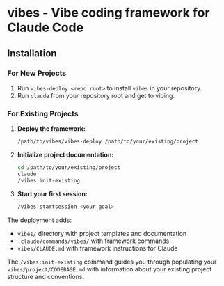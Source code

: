 # vibes - Vibe coding framework for Claude Code

## Installation

### For New Projects

1. Run `vibes-deploy <repo root>` to install `vibes` in your repository.
2. Run `claude` from your repository root and get to vibing.

### For Existing Projects

1. **Deploy the framework:**
   ```bash
   /path/to/vibes/vibes-deploy /path/to/your/existing/project
   ```

2. **Initialize project documentation:**
   ```bash
   cd /path/to/your/existing/project
   claude
   /vibes:init-existing
   ```

3. **Start your first session:**
   ```bash
   /vibes:startsession <your goal>
   ```

The deployment adds:
- `vibes/` directory with project templates and documentation
- `.claude/commands/vibes/` with framework commands  
- `vibes/CLAUDE.md` with framework instructions for Claude

The `/vibes:init-existing` command guides you through populating your `vibes/project/CODEBASE.md` with information about your existing project structure and conventions.


